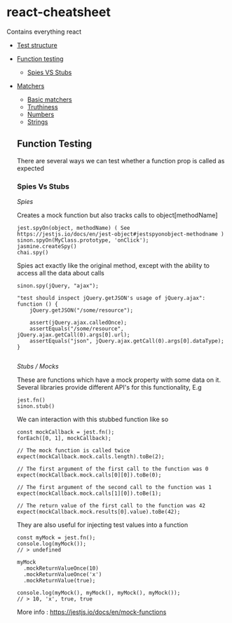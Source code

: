 # react-cheatsheet
Contains everything react

- [Test structure](#test-structure)
- [Function testing](#function-testing)
  - [Spies VS Stubs](#spies-vs-stubs)
- [Matchers](#matchers)
  - [Basic matchers](#basic-matchers)
  - [Truthiness](#truthiness)
  - [Numbers](#numbers)
  - [Strings](#strings)
  
  
  ## Function Testing
  
  There are several ways we can test whether a function prop is called as expected
  
  ### Spies Vs Stubs
  
  *Spies*
  
  Creates a mock function but also tracks calls to object[methodName]  
  
  ```
  jest.spyOn(object, methodName) ( See https://jestjs.io/docs/en/jest-object#jestspyonobject-methodname )
  sinon.spyOn(MyClass.prototype, 'onClick');
  jasmine.createSpy()
  chai.spy()
  ```

  Spies act exactly like the original method, except with the ability to access all the data about calls
  
  ```
  sinon.spy(jQuery, "ajax");

  "test should inspect jQuery.getJSON's usage of jQuery.ajax": function () {
      jQuery.getJSON("/some/resource");

      assert(jQuery.ajax.calledOnce);
      assertEquals("/some/resource", jQuery.ajax.getCall(0).args[0].url);
      assertEquals("json", jQuery.ajax.getCall(0).args[0].dataType);
  }
    
  ```
  
  *Stubs / Mocks*
  
  These are functions which have a mock property with some data on it. Several libraries provide different API's for this functionality, E.g

  ```
  jest.fn()
  sinon.stub()
  ```
  
  We can interaction with this stubbed function like so
  
  ```
  const mockCallback = jest.fn();
  forEach([0, 1], mockCallback);

  // The mock function is called twice
  expect(mockCallback.mock.calls.length).toBe(2);

  // The first argument of the first call to the function was 0
  expect(mockCallback.mock.calls[0][0]).toBe(0);

  // The first argument of the second call to the function was 1
  expect(mockCallback.mock.calls[1][0]).toBe(1);

  // The return value of the first call to the function was 42
  expect(mockCallback.mock.results[0].value).toBe(42);

  ```
  They are also useful for injecting test values into a function
  
  
  ```
  const myMock = jest.fn();
  console.log(myMock());
  // > undefined

  myMock
    .mockReturnValueOnce(10)
    .mockReturnValueOnce('x')
    .mockReturnValue(true);

  console.log(myMock(), myMock(), myMock(), myMock());
  // > 10, 'x', true, true
  ```
  
  More info : https://jestjs.io/docs/en/mock-functions
